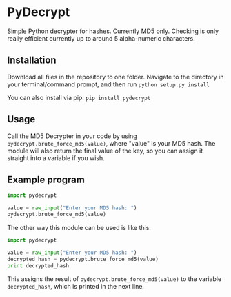 PyDecrypt
=========

Simple Python decrypter for hashes. Currently MD5 only. Checking is only really efficient currently up to around 5 alpha-numeric characters. 

Installation
------------

Download all files in the repository to one folder. Navigate to the directory in your terminal/command prompt, and then run ```python setup.py install```

You can also install via pip: ```pip install pydecrypt```

Usage 
------------

Call the MD5 Decrypter in your code by using ```pydecrypt.brute_force_md5(value)```, where "value" is your MD5 hash. The module will also return the final value of the key, so you can assign it straight into a variable if you wish.

Example program
-------------
```python
import pydecrypt

value = raw_input("Enter your MD5 hash: ")
pydecrypt.brute_force_md5(value)
```

The other way this module can be used is like this:
```python
import pydecrypt

value = raw_input("Enter your MD5 hash: ")
decrypted_hash = pydecrypt.brute_force_md5(value)
print decrypted_hash
```

This assigns the result of ```pydecrypt.brute_force_md5(value)``` to the variable ```decrypted_hash```, which is printed in the next line.

